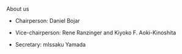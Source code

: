 About us

* Chairperson: Daniel Bojar

* Vice-chairperson: Rene Ranzinger and Kiyoko F. Aoki-Kinoshita

* Secretary: mIssaku Yamada
